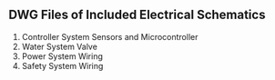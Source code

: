 ## DWG Files of Included Electrical Schematics
1. Controller System Sensors and Microcontroller
2. Water System Valve
3. Power System Wiring
4. Safety System Wiring
